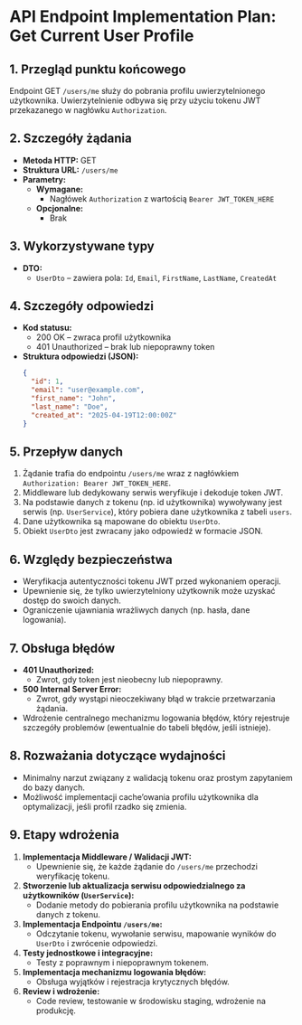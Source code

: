 # API Endpoint Implementation Plan: Get Current User Profile

## 1. Przegląd punktu końcowego
Endpoint GET `/users/me` służy do pobrania profilu uwierzytelnionego użytkownika. Uwierzytelnienie odbywa się przy użyciu tokenu JWT przekazanego w nagłówku `Authorization`.

## 2. Szczegóły żądania
- **Metoda HTTP:** GET  
- **Struktura URL:** `/users/me`  
- **Parametry:**
  - **Wymagane:**  
    - Nagłówek `Authorization` z wartością `Bearer JWT_TOKEN_HERE`
  - **Opcjonalne:**  
    - Brak

## 3. Wykorzystywane typy
- **DTO:**  
  - `UserDto` – zawiera pola: `Id`, `Email`, `FirstName`, `LastName`, `CreatedAt`

## 4. Szczegóły odpowiedzi
- **Kod statusu:**  
  - 200 OK – zwraca profil użytkownika  
  - 401 Unauthorized – brak lub niepoprawny token
- **Struktura odpowiedzi (JSON):**
  ```json
  {
    "id": 1,
    "email": "user@example.com",
    "first_name": "John",
    "last_name": "Doe",
    "created_at": "2025-04-19T12:00:00Z"
  }
  ```

## 5. Przepływ danych
1. Żądanie trafia do endpointu `/users/me` wraz z nagłówkiem `Authorization: Bearer JWT_TOKEN_HERE`.
2. Middleware lub dedykowany serwis weryfikuje i dekoduje token JWT.
3. Na podstawie danych z tokenu (np. id użytkownika) wywoływany jest serwis (np. `UserService`), który pobiera dane użytkownika z tabeli `users`.
4. Dane użytkownika są mapowane do obiektu `UserDto`.
5. Obiekt `UserDto` jest zwracany jako odpowiedź w formacie JSON.

## 6. Względy bezpieczeństwa
- Weryfikacja autentyczności tokenu JWT przed wykonaniem operacji.  
- Upewnienie się, że tylko uwierzytelniony użytkownik może uzyskać dostęp do swoich danych.  
- Ograniczenie ujawniania wrażliwych danych (np. hasła, dane logowania).

## 7. Obsługa błędów
- **401 Unauthorized:**  
  - Zwrot, gdy token jest nieobecny lub niepoprawny.
- **500 Internal Server Error:**  
  - Zwrot, gdy wystąpi nieoczekiwany błąd w trakcie przetwarzania żądania.  
- Wdrożenie centralnego mechanizmu logowania błędów, który rejestruje szczegóły problemów (ewentualnie do tabeli błędów, jeśli istnieje).

## 8. Rozważania dotyczące wydajności
- Minimalny narzut związany z walidacją tokenu oraz prostym zapytaniem do bazy danych.  
- Możliwość implementacji cache’owania profilu użytkownika dla optymalizacji, jeśli profil rzadko się zmienia.

## 9. Etapy wdrożenia
1. **Implementacja Middleware / Walidacji JWT:**  
   - Upewnienie się, że każde żądanie do `/users/me` przechodzi weryfikację tokenu.
2. **Stworzenie lub aktualizacja serwisu odpowiedzialnego za użytkowników (`UserService`):**  
   - Dodanie metody do pobierania profilu użytkownika na podstawie danych z tokenu.
3. **Implementacja Endpointu `/users/me`:**  
   - Odczytanie tokenu, wywołanie serwisu, mapowanie wyników do `UserDto` i zwrócenie odpowiedzi.
4. **Testy jednostkowe i integracyjne:**  
   - Testy z poprawnym i niepoprawnym tokenem.
5. **Implementacja mechanizmu logowania błędów:**  
   - Obsługa wyjątków i rejestracja krytycznych błędów.
6. **Review i wdrożenie:**  
   - Code review, testowanie w środowisku staging, wdrożenie na produkcję.